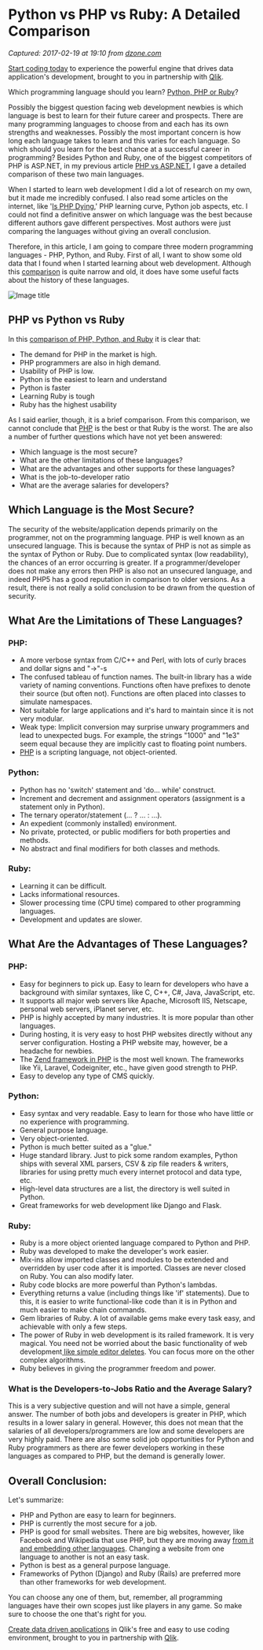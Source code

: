 # Python vs PHP vs Ruby: A Detailed Comparison

_Captured: 2017-02-19 at 19:10 from [dzone.com](https://dzone.com/articles/python-vs-php-vs-ruby-detailed-comparison?edition=271897&utm_source=Daily%20Digest&utm_medium=email&utm_campaign=dd%202017-02-19)_

[Start coding today](https://dzone.com/go?i=155124&u=http%3A%2F%2Fplayground.qlik.com%2Fhome) to experience the powerful engine that drives data application's development, brought to you in partnership with [Qlik](https://dzone.com/go?i=155124&u=http%3A%2F%2Fplayground.qlik.com%2Fhome).

Which programming language should you learn? [Python, PHP or Ruby](http://www.pixelcrayons.com/blog/web/php-vs-python-vs-ruby-comparison/)?

Possibly the biggest question facing web development newbies is which language is best to learn for their future career and prospects. There are many programming languages to choose from and each has its own strengths and weaknesses. Possibly the most important concern is how long each language takes to learn and this varies for each language. So which should you learn for the best chance at a successful career in programming? Besides Python and Ruby, one of the biggest competitors of PHP is ASP.NET, in my previous article [PHP vs ASP.NET](http://www.pixelcrayons.com/blog/web/php-vs-asp-net-how-to-choose-the-right-one/), I gave a detailed comparison of these two main languages.

When I started to learn web development I did a lot of research on my own, but it made me incredibly confused. I also read some articles on the internet, like '[Is PHP Dying](http://www.pixelcrayons.com/blog/web/is-php-dying/),' PHP learning curve, Python job aspects, etc. I could not find a definitive answer on which language was the best because different authors gave different perspectives. Most authors were just comparing the languages without giving an overall conclusion.

Therefore, in this article, I am going to compare three modern programming languages - PHP, Python, and Ruby. First of all, I want to show some old data that I found when I started learning about web development. Although this [comparison](http://www.pixelcrayons.com/blog/web/php-vs-python-vs-ruby-comparison/) is quite narrow and old, it does have some useful facts about the history of these languages.

![Image title](https://dzone.com/storage/temp/4372056-php-vs-python-vs-ruby.jpg)

## PHP vs Python vs Ruby

In this [comparison of PHP, Python, and Ruby](http://www.pixelcrayons.com/blog/web/php-vs-python-vs-ruby-comparison/) it is clear that:

  * The demand for PHP in the market is high.
  * PHP programmers are also in high demand.
  * Usability of PHP is low.
  * Python is the easiest to learn and understand
  * Python is faster
  * Learning Ruby is tough
  * Ruby has the highest usability

As I said earlier, though, it is a brief comparison. From this comparison, we cannot conclude that [PHP](http://www.pixelcrayons.com/blog/web/php-7-a-new-revolution-in-web-development/) is the best or that Ruby is the worst. The are also a number of further questions which have not yet been answered:

  * Which language is the most secure?
  * What are the other limitations of these languages?
  * What are the advantages and other supports for these languages?
  * What is the job-to-developer ratio 
  * What are the average salaries for developers?

## Which Language is the Most Secure?

The security of the website/application depends primarily on the programmer, not on the programming language. PHP is well known as an unsecured language. This is because the syntax of PHP is not as simple as the syntax of Python or Ruby. Due to complicated syntax (low readability), the chances of an error occurring is greater. If a programmer/developer does not make any errors then PHP is also not an unsecured language, and indeed PHP5 has a good reputation in comparison to older versions. As a result, there is not really a solid conclusion to be drawn from the question of security.

## What Are the Limitations of These Languages?

### PHP:

  * A more verbose syntax from C/C++ and Perl, with lots of curly braces and dollar signs and "->"-s
  * The confused tableau of function names. The built-in library has a wide variety of naming conventions. Functions often have prefixes to denote their source (but often not). Functions are often placed into classes to simulate namespaces.
  * Not suitable for large applications and it's hard to maintain since it is not very modular.
  * Weak type: Implicit conversion may surprise unwary programmers and lead to unexpected bugs. For example, the strings "1000" and "1e3" seem equal because they are implicitly cast to floating point numbers.
  * [PHP](http://www.pixelcrayons.com/blog/web/top-5-php-frameworks-comparison-infographic/) is a scripting language, not object-oriented.

### Python:

  * Python has no 'switch' statement and 'do... while' construct.
  * Increment and decrement and assignment operators (assignment is a statement only in Python).
  * The ternary operator/statement (... ? ... : ...).
  * An expedient (commonly installed) environment.
  * No private, protected, or public modifiers for both properties and methods.
  * No abstract and final modifiers for both classes and methods.

### Ruby:

  * Learning it can be difficult.
  * Lacks informational resources.
  * Slower processing time (CPU time) compared to other programming languages.
  * Development and updates are slower.

## What Are the Advantages of These Languages?

### PHP:

  * Easy for beginners to pick up. Easy to learn for developers who have a background with similar syntaxes, like C, C++, C#, Java, JavaScript, etc.
  * It supports all major web servers like Apache, Microsoft IIS, Netscape, personal web servers, iPlanet server, etc.
  * PHP is highly accepted by many industries. It is more popular than other languages.
  * During hosting, it is very easy to host PHP websites directly without any server configuration. Hosting a PHP website may, however, be a headache for newbies.
  * The [Zend framework in PHP](http://www.pixelcrayons.com/blog/mobile/popular-hybrid-app-development-frameworks-of-2017/) is the most well known. The frameworks like Yii, Laravel, Codeigniter, etc., have given good strength to PHP.
  * Easy to develop any type of CMS quickly.

### Python:

  * Easy syntax and very readable. Easy to learn for those who have little or no experience with programming.
  * General purpose language.
  * Very object-oriented.
  * Python is much better suited as a "glue."
  * Huge standard library. Just to pick some random examples, Python ships with several XML parsers, CSV & zip file readers & writers, libraries for using pretty much every internet protocol and data type, etc.
  * High-level data structures are a list, the directory is well suited in Python.
  * Great frameworks for web development like Django and Flask.

### Ruby:

  * Ruby is a more object oriented language compared to Python and PHP.
  * Ruby was developed to make the developer's work easier.
  * Mix-ins allow imported classes and modules to be extended and overridden by user code after it is imported. Classes are never closed on Ruby. You can also modify later.
  * Ruby code blocks are more powerful than Python's lambdas.
  * Everything returns a value (including things like 'if' statements). Due to this, it is easier to write functional-like code than it is in Python and much easier to make chain commands.
  * Gem libraries of Ruby. A lot of available gems make every task easy, and achievable with only a few steps.
  * The power of Ruby in web development is its railed framework. It is very magical. You need not be worried about the basic functionality of web development[ like simple editor deletes](http://www.pixelcrayons.com/blog/mobile/android-nougat-vs-marshmallow-vs-lollipop-video-comparison/). You can focus more on the other complex algorithms.
  * Ruby believes in giving the programmer freedom and power.

### What is the Developers-to-Jobs Ratio and the Average Salary?

This is a very subjective question and will not have a simple, general answer. The number of both jobs and developers is greater in PHP, which results in a lower salary in general. However, this does not mean that the salaries of all developers/programmers are low and some developers are very highly paid. There are also some solid job opportunities for Python and Ruby programmers as there are fewer developers working in these languages as compared to PHP, but the demand is generally lower.

## Overall Conclusion:

Let's summarize:

  * PHP and Python are easy to learn for beginners.
  * PHP is currently the most secure for a job.
  * PHP is good for small websites. There are big websites, however, like Facebook and Wikipedia that use PHP, but they are moving away [from it and embedding other languages](http://www.pixelcrayons.com/blog/web/magento-2-1-do-you-really-need-it/). Changing a website from one language to another is not an easy task.
  * Python is best as a general purpose language.
  * Frameworks of Python (Django) and Ruby (Rails) are preferred more than other frameworks for web development.

You can choose any one of them, but, remember, all programming languages have their own scopes just like players in any game. So make sure to choose the one that's right for you.

[Create data driven applications](https://dzone.com/go?i=155123&u=http%3A%2F%2Fplayground.qlik.com%2Fhome) in Qlik's free and easy to use coding environment, brought to you in partnership with [Qlik](https://dzone.com/go?i=155123&u=http%3A%2F%2Fplayground.qlik.com%2Fhome).
